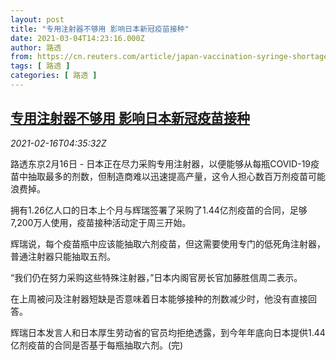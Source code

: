 ```yaml
---
layout: post
title: "专用注射器不够用 影响日本新冠疫苗接种"
date: 2021-03-04T14:23:16.000Z
author: 路透
from: https://cn.reuters.com/article/japan-vaccination-syringe-shortage-0216-idCNKBS2AG0AG
tags: [ 路透 ]
categories: [ 路透 ]
---
```

<!--1614867796000-->
[专用注射器不够用 影响日本新冠疫苗接种](https://cn.reuters.com/article/japan-vaccination-syringe-shortage-0216-idCNKBS2AG0AG)
------

<div>
<div><i>2021-02-16T04:35:32Z</i></div><p>路透东京2月16日 - 日本正在尽力采购专用注射器，以便能够从每瓶COVID-19疫苗中抽取最多的剂数，但制造商难以迅速提高产量，这令人担心数百万剂疫苗可能浪费掉。</p><p>拥有1.26亿人口的日本上个月与辉瑞签署了采购了1.44亿剂疫苗的合同，足够7,200万人使用，疫苗接种活动定于周三开始。</p><p>辉瑞说，每个疫苗瓶中应该能抽取六剂疫苗，但这需要使用专门的低死角注射器，普通注射器只能抽取五剂。</p><p>“我们仍在努力采购这些特殊注射器，”日本内阁官房长官加藤胜信周二表示。</p><p>在上周被问及注射器短缺是否意味着日本能够接种的剂数减少时，他没有直接回答。</p><p>辉瑞日本发言人和日本厚生劳动省的官员均拒绝透露，到今年年底向日本提供1.44亿剂疫苗的合同是否基于每瓶抽取六剂。(完)</p>
</div>
